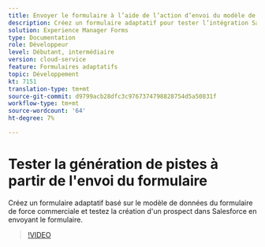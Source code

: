 ```yaml
---
title: Envoyer le formulaire à l’aide de l’action d’envoi du modèle de données de formulaire
description: Créez un formulaire adaptatif pour tester l’intégration Salesforce en créant un objet Lead lors de l’envoi du formulaire.
solution: Experience Manager Forms
type: Documentation
role: Développeur
level: Débutant, intermédiaire
version: cloud-service
feature: Formulaires adaptatifs
topic: Développement
kt: 7151
translation-type: tm+mt
source-git-commit: d9799acb28dfc3c9767374798828754d5a50831f
workflow-type: tm+mt
source-wordcount: '64'
ht-degree: 7%

---
```



# Tester la génération de pistes à partir de l&#39;envoi du formulaire

Créez un formulaire adaptatif basé sur le modèle de données du formulaire de force commerciale et testez la création d&#39;un prospect dans Salesforce en envoyant le formulaire.

>[!VIDEO](https://video.tv.adobe.com/v/331758?quality=12&learn=on)
